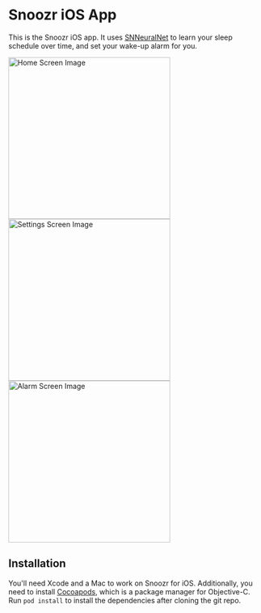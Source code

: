 Snoozr iOS App
==============

This is the Snoozr iOS app. It uses [SNNeuralNet](https://github.com/devongovett/SNNeuralNet) to learn
your sleep schedule over time, and set your wake-up alarm for you.

<img src="http://f.cl.ly/items/323g1K2s1P1Q2z1b1k0J/photo%201.PNG" alt="Home Screen Image" width="320"/>
<img src="http://f.cl.ly/items/303k3R1q1G0N1D0B3c3g/photo%202.PNG" alt="Settings Screen Image" width="320"/>
<img src="http://f.cl.ly/items/2c1H371Q0i342L1E3g2j/photo%203.PNG" alt="Alarm Screen Image" width="320"/>

## Installation

You'll need Xcode and a Mac to work on Snoozr for iOS. Additionally, you need to install [Cocoapods](http://cocoapods.org), which
is a package manager for Objective-C.  Run `pod install` to install the dependencies after cloning the git repo.
